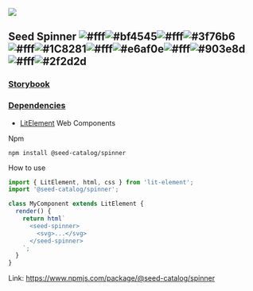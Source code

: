 ![](https://cdn.jsdelivr.net/gh/vicdata4/seed/assets/logo_md.png?v=4&s=100)

## Seed Spinner ![#fff](https://placehold.it/15/fff/000000?text=+)![#bf4545](https://placehold.it/15/bf4545/000000?text=+)![#fff](https://placehold.it/15/fff/000000?text=+)![#3f76b6](https://placehold.it/15/3f76b6/000000?text=+)![#fff](https://placehold.it/15/fff/000000?text=+)![#1C8281](https://placehold.it/15/1C8281/000000?text=+)![#fff](https://placehold.it/15/fff/000000?text=+)![#e6af0e](https://placehold.it/15/e6af0e/000000?text=+)![#fff](https://placehold.it/15/fff/000000?text=+)![#903e8d](https://placehold.it/15/903e8d/000000?text=+)![#fff](https://placehold.it/15/fff/000000?text=+)![#2f2d2d](https://placehold.it/15/2f2d2d/000000?text=+)

### [Storybook](https://seed-catalog.com/?path=/story/seed-catalog--spinner)

### [Dependencies](package.json)

- [LitElement](https://lit-element.polymer-project.org) Web Components

Npm

```
npm install @seed-catalog/spinner
```

How to use

```js
import { LitElement, html, css } from 'lit-element';
import '@seed-catalog/spinner';

class MyComponent extends LitElement {
  render() {
    return html`
      <seed-spinner>
        <svg>...</svg>
      </seed-spinner>
    `;
  }
}
```

Link: https://www.npmjs.com/package/@seed-catalog/spinner
